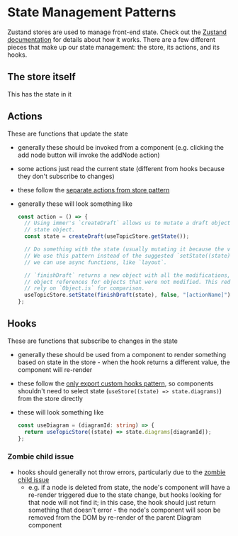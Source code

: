 # State Management Patterns

Zustand stores are used to manage front-end state. Check out the [Zustand documentation](https://docs.pmnd.rs/zustand/getting-started/introduction) for details about how it works. There are a few different pieces that make up our state management: the store, its actions, and its hooks.

## The store itself

This has the state in it

## Actions

These are functions that update the state

- generally these should be invoked from a component (e.g. clicking the add node button will invoke the addNode action)
- some actions just read the current state (different from hooks because they don't subscribe to changes)
- these follow the [separate actions from store pattern](https://docs.pmnd.rs/zustand/guides/practice-with-no-store-actions)
- generally these will look something like

  ```ts
  const action = () => {
    // Using immer's `createDraft` allows us to mutate a draft object instead of the store's current
    // state object.
    const state = createDraft(useTopicStore.getState());

    // Do something with the state (usually mutating it because the very-nested state is annoying to update without mutation).
    // We use this pattern instead of the suggested `setState((state) => [modifiedState])` so that
    // we can use async functions, like `layout`.

    // `finishDraft` returns a new object with all the modifications, and maintains nested object
    // object references for objects that were not modified. This reduces re-renders for hooks that
    // rely on `Object.is` for comparison.
    useTopicStore.setState(finishDraft(state), false, "[actionName]");
  };
  ```

## Hooks

These are functions that subscribe to changes in the state

- generally these should be used from a component to render something based on state in the store - when the hook returns a different value, the component will re-render
- these follow the [only export custom hooks pattern](https://tkdodo.eu/blog/working-with-zustand#only-export-custom-hooks), so components shouldn't need to select state (`useStore((state) => state.diagrams)`) from the store directly
- these will look something like

  ```ts
  const useDiagram = (diagramId: string) => {
    return useTopicStore((state) => state.diagrams[diagramId]);
  };
  ```

### Zombie child issue

- hooks should generally not throw errors, particularly due to the [zombie child issue](https://github.com/pmndrs/zustand/issues/302)
  - e.g. if a node is deleted from state, the node's component will have a re-render triggered due to the state change, but hooks looking for that node will not find it; in this case, the hook should just return something that doesn't error - the node's component will soon be removed from the DOM by re-render of the parent Diagram component
